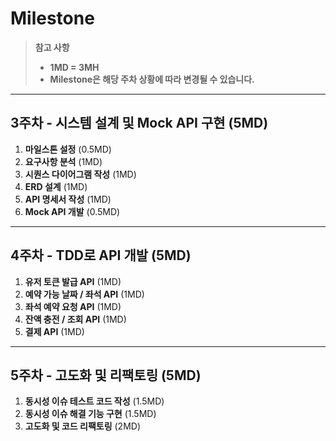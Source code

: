 # Milestone

> **참고 사항**
> - **1MD = 3MH**
> - **Milestone은 해당 주차 상황에 따라 변경될 수 있습니다.**

---

## **3주차 - 시스템 설계 및 Mock API 구현 (5MD)**
1. **마일스톤 설정** (0.5MD)
2. **요구사항 분석** (1MD)
3. **시퀀스 다이어그램 작성** (1MD)
4. **ERD 설계** (1MD)
5. **API 명세서 작성** (1MD)
6. **Mock API 개발** (0.5MD)

---

## **4주차 - TDD로 API 개발 (5MD)**
1. **유저 토큰 발급 API** (1MD)
2. **예약 가능 날짜 / 좌석 API** (1MD)
3. **좌석 예약 요청 API** (1MD)
4. **잔액 충전 / 조회 API** (1MD)
5. **결제 API** (1MD)

---

## **5주차 - 고도화 및 리팩토링 (5MD)**
1. **동시성 이슈 테스트 코드 작성** (1.5MD)
2. **동시성 이슈 해결 기능 구현** (1.5MD)
3. **고도화 및 코드 리팩토링** (2MD)